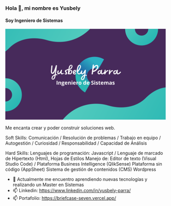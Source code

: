 ### Hola 👋, mi nombre es Yusbely
#### Soy Ingeniero de Sistemas 
![También soy desarrollador](https://github.com/yusbelypv/yusbelypv/blob/main/git.png)

Me encanta crear y poder construir soluciones web.

Soft Skills: Comunicación / Resolución de problemas / Trabajo en equipo / 
Autogestión / Curiosidad / Responsabilidad / Capacidad de Análisis 

Hard Skills: 
Lenguajes de programación: Javascript /
Lenguaje de marcado de Hipertexto (Html), Hojas de Estilos
Manejo de:
Editor de texto (Visual Studio Code) / Plataforma Business Intelligence (QlikSense) 
Plataforma sin código (AppSheet)
Sistema de gestión de contenidos (CMS) Wordpress


- 🌱 Actualmente me encuentro aprendiendo nuevas tecnologías y realizando un Master en Sistemas
- 📫 Linkedin: https://www.linkedin.com/in/yusbely-parra/
- 📫 Portafolio: https://briefcase-seven.vercel.app/









